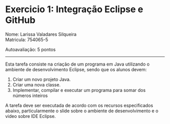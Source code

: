 # Exercicio 1: Integração Eclipse e GitHub

Nome: Larissa Valadares Silqueira <br />
Matricula: 754065-5
 
Autoavaliação: 5 pontos

---

Esta tarefa consiste na criação de um programa em Java utilizando o ambiente de desenvolvimento Eclipse, sendo que os alunos devem:

1. Criar um novo projeto Java.
2. Criar uma nova classe.
3. Implementar, compilar e executar um programa para somar dos números inteiros

A tarefa deve ser executada de acordo com os recursos especificados abaixo, particularmente o slide sobre o ambiente de desenvolvimento e o video sobre IDE Eclipse.
